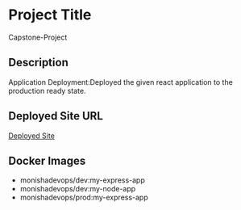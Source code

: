 # Project Title
Capstone-Project

## Description
Application Deployment:Deployed the given react application to the production ready state.

## Deployed Site URL
[Deployed Site](http://13.234.226.78)

## Docker Images
- monishadevops/dev:my-express-app
- monishadevops/dev:my-node-app
- monishadevops/prod:my-express-app
